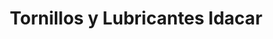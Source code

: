 ---
title: "Tornillos y Lubricantes Idacar"
url: /velez/tornillos-y-lubricantes-idacar/
shop: Eisenwaren
---